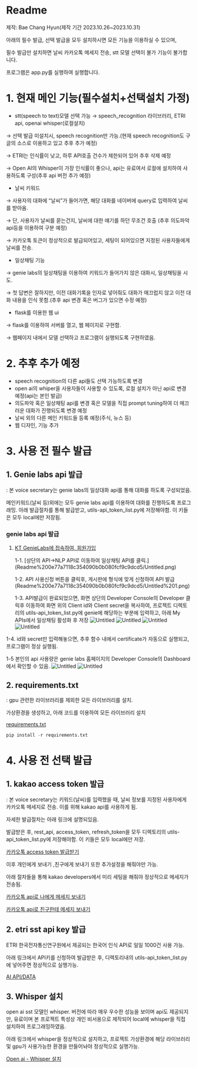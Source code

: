 # Readme

제작: Bae Chang Hyun(제작 기간 2023.10.26~2023.10.31)

아래의 필수 발급, 선택 발급을 모두 설치하시면 모든 기능을 이용하실 수 있으며, 

필수 발급만 설치하면 날씨 카카오톡 메세지 전송, stt 모델 선택이 불가 기능이 불가합니다.

프로그램은 app.py를 실행하여 실행합니다.

# 1. 현재 메인 기능(필수설치+선택설치 가정)

- stt(speech to text)모델 선택 가능 → speech_recognition 라이브러리, ETRI api, openai whisper(로컬설치)

→ 선택 발급 미설치시, speech recognition만 가능.(현재 speech recognition도 구글의 소스로 이용하고 있고 추후 추가 예정)

→ ETRI는 인식률이 낮고, 하루 API호출 건수가 제한되어 있어 추후 삭제 예정

→ Open AI의 Whisper이 가장 인식률이 좋으나, api는 유료여서 로컬에 설치하여 사용하도록 구성(추후 api 버전 추가 예정)

- 날씨 키워드

→ 사용자의 대화에 “날씨”가 들어가면, 해당 대화를 네이버에 query로 입력하여 날씨를 받아옴. 

→ 단, 사용자가 날씨를 묻는건지, 날씨에 대한 얘기를 하던 무조건 호출 (추후 의도파악 api등을 이용하여 구분 예정)

→ 카카오톡 토큰이 정상적으로 발급되어있고, 세팅이 되어있으면 지정된 사용자들에게 날씨를 전송.

- 일상채팅 기능

→ genie labs의 일상채팅을 이용하여 키워드가 들어가지 않은 대화시, 일상채팅을 시도. 

→ 첫 답변은 잘하지만, 이전 대화기록을 인자로 넣어줘도 대화가 매끄럽지 않고 이전 대화 내용을 인식 못함.(추후 api 변경 혹은 버그가 있으면 수정 예정)

- flask를 이용한 웹 ui

→ flask를 이용하여 서버를 열고, 웹 페이지로 구현함. 

→ 웹페이지 내에서 모델 선택하고 프로그램이 실행되도록 구현하였음.

# 2. 추후 추가 예정

- speech recognition의 다른 api들도 선택 가능하도록 변경
- open ai의 whiper을 사용자들이 사용할 수 있도록, 로컬 설치가 아닌 api로 변경 예정(api는 본인 발급)
- 의도파악 혹은 일상채팅 api를 변경 혹은 모델을 직접 prompt tuning하여 더 매끄러운 대화가 진행되도록 변경 예정
- 날씨 외의 다른 메인 키워드들 등록 예정(주식, 뉴스 등)
- 웹 디자인, 기능 추가

# 3. 사용 전 필수 발급

## 1. Genie labs api 발급

: 본 voice secretary는 genie labs의 일상대화 api를 통해 대화를 하도록 구성되었음. 

메인키워드(날씨 등)외에는 모두 genie labs api를 이용하여 대화를 진행하도록 프로그래밍. 아래 발급절차를 통해 발급받고, utils-api_token_list.py에 저장해야함. 이 키들은 모두 local에만 저장됨.

### genie labs api 발급

1. [KT GenieLabs에 접속하여, 회원가입 ](https://genielabs.ai/main/genielabs/index)

   1-1. [상단의 API→NLP API로 이동하여 일상채팅 API를 클릭.]
   (Readme%200e77a7118c354090b0b080fcf9c9dcd5/Untitled.png)

   1-2. API 사용신청 버튼을 클릭후, 게시판에 형식에 맞게 신청하여 API 발급
   (Readme%200e77a7118c354090b0b080fcf9c9dcd5/Untitled%201.png)

   1-3. API발급이 완료되었으면, 화면 상단의 Developer Console의 Developer 클릭후 이동하여
   화면 위의 Client id와 Client secret을 복사하여, 프로젝트 디렉토리의 utils-api_token_list.py에 genie에 해당하는 부분에 입력하고, 아래 My APIs에서 일상채팅 활성화 후 저장
    ![Untitled](Readme%200e77a7118c354090b0b080fcf9c9dcd5/Untitled%202.png)
   ![Untitled](Readme%200e77a7118c354090b0b080fcf9c9dcd5/Untitled%203.png)
   ![Untitled](Readme%200e77a7118c354090b0b080fcf9c9dcd5/Untitled%204.png)
   ![Untitled](Readme%200e77a7118c354090b0b080fcf9c9dcd5/Untitled%205.png)
   
  1-4. id와 secret만 입력해놓으면, 추후 함수 내에서 certificate가 자동으로 실행되고, 프로그램이 정상 실행됨.
  
  1-5  본인의 api 사용량은 genie labs 홈페이지의 Developer Console의 Dashboard에서 확인할 수 있음.
  ![Untitled](Readme%200e77a7118c354090b0b080fcf9c9dcd5/Untitled%206.png)
  ![Untitled](Readme%200e77a7118c354090b0b080fcf9c9dcd5/Untitled%207.png)

## 2. requirements.txt

: gpu 관련한 라이브러리를 제외한 모든 라이브러리를 설치.

가상환경을 생성하고, 아래 코드를 이용하여 모든 라이브러리 설치

[requirements.txt](Readme%200e77a7118c354090b0b080fcf9c9dcd5/requirements.txt)

```python
pip install -r requirements.txt
```

# 4. 사용 전 선택 발급

## 1. kakao access token 발급

: 본 voice secretary는 키워드(날씨)를 입력했을 때, 날씨 정보를 지정된 사용자에게 카카오톡 메세지로 전송. 이를 위해 kakao api를 사용하게 됨. 

자세한 발급절차는 아래 링크에 설명되있음. 

발급받은 후, rest_api, access_token, refresh_token을 모두 디렉토리의 utils-api_token_list.py에 저장해야함. 이 키들은 모두 local에만 저장.

[카카오톡 access token 발급받기](https://changsroad.tistory.com/349)

이후 개인에게 보내기 ,친구에게 보내기 또한 추가설정을 해줘야만 가능.

아래 절차들을 통해 kakao developers에서 미리 세팅을 해줘야 정상적으로 메세지가 전송됨.

[카카오톡 api로 나에게 메세지 보내기](https://changsroad.tistory.com/366)

[카카오톡 api로 친구한테 메세지 보내기](https://changsroad.tistory.com/367)

## 2. etri sst api key 발급

ETRI 한국전자통신연구원에서 제공되는 한국어 인식 API로 일일 1000건 사용 가능.

아래 링크에서 API키를 신청하여 발급받은 후, 디렉토리내의 utils-api_token_list.py에 넣어주면 정상적으로 실행가능.

[AI API/DATA](https://aiopen.etri.re.kr/)

## 3. Whisper 설치

open ai sst 모델인 whisper. 버전에 따라 매우 우수한 성능을 보이며 api도 제공되지만, 유료이며 본 프로젝트 특성상 개인 비서용으로 제작되어 local에 whisper을 직접 설치하여 프로그래밍하였음.

아래 링크에서 whisper을 정상적으로 설치하고, 프로젝트 가상환경에 해당 라이브러리 및 gpu가 사용가능한 환경을 만들어놔야 정상적으로 실행가능. 

[Open ai - Whisper 설치](https://changsroad.tistory.com/361)
